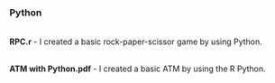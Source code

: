 ### Python
 
<br>**RPC.r** - I created a basic rock-paper-scissor game by using Python.

<br>**ATM with Python.pdf** - I created a basic ATM by using the R Python.

